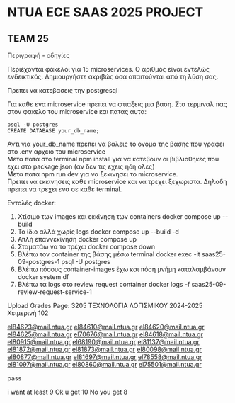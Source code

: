 # NTUA ECE SAAS 2025 PROJECT

## TEAM 25

Περιγραφή - οδηγίες

Περιέχονται φάκελοι για 15 microservices. Ο αριθμός είναι εντελώς ενδεικτικός. Δημιουργήστε ακριβώς όσα απαιτούνται από τη λύση σας.

Πρεπει να κατεβασεις την postgresql 

Για καθε ενα microservice πρεπει να φτιαξεις μια βαση. Στο τερμιναλ πας στον φακελο του microservice και πατας αυτα:
```
psql -U postgres
CREATE DATABASE your_db_name;
```
Αντι για your_db_name πρεπει να βαλεις το ονομα της βασης που γραφει στο .env αρχειο του microservice  
Μετα πατα στο terminal npm install για να κατεβουν οι βιβλιοθηκες που εχει στο package.json (αν δεν τις εχεις ηδη ολες)  
Μετα πατα npm run dev για να ξεκινησει το microservice.  
Πρεπει να εκκινησεις καθε microservice και να τρεχει ξεχωριστα. Δηλαδη πρεπει να τρεχει ενα σε καθε terminal.

Εντολές docker:

1. Χτίσιμο των images και εκκίνηση των containers 
docker compose up --build
2. Το ίδιο αλλά χωρίς logs
docker compose up --build -d
3. Απλή επαννεκίνηση
docker compose up
4. Σταματάω να το τρέχω
docker compose down
5. Βλέπω τον container της βάσης μέσω terminal
docker exec -it saas25-09-postgres-1 psql -U postgres
6. Βλέπω πόσους container-images έχω και πόση μνήμη καταλαμβάνουν
docker system df
7. Βλέπω τα logs στο review request container
docker logs -f saas25-09-review-request-service-1

Upload Grades Page:
3205
ΤΕΧΝΟΛΟΓΙΑ ΛΟΓΙΣΜΙΚΟΥ
2024-2025 Χειμερινή
102

el84623@mail.ntua.gr
el84610@mail.ntua.gr
el84620@mail.ntua.gr
el84625@mail.ntua.gr
el70676@mail.ntua.gr
el84618@mail.ntua.gr
el80915@mail.ntua.gr
el68190@mail.ntua.gr
el81137@mail.ntua.gr
el81872@mail.ntua.gr
el81873@mail.ntua.gr
el80098@mail.ntua.gr
el80877@mail.ntua.gr
el81697@mail.ntua.gr
el78558@mail.ntua.gr
el81097@mail.ntua.gr
el80860@mail.ntua.gr
el75501@mail.ntua.gr

pass

i want at least 9
Ok u get 10
Νο you get 8